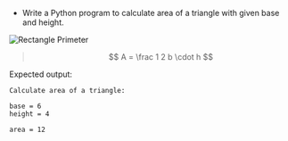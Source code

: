 * Write a Python program to calculate area of a triangle with given base and height. 

![Rectangle Primeter](../../images/triangleArea.webp)

>$$ A = \frac 1 2 b \cdot h  $$

Expected output:

```output
Calculate area of a triangle:

base = 6
height = 4

area = 12 
```